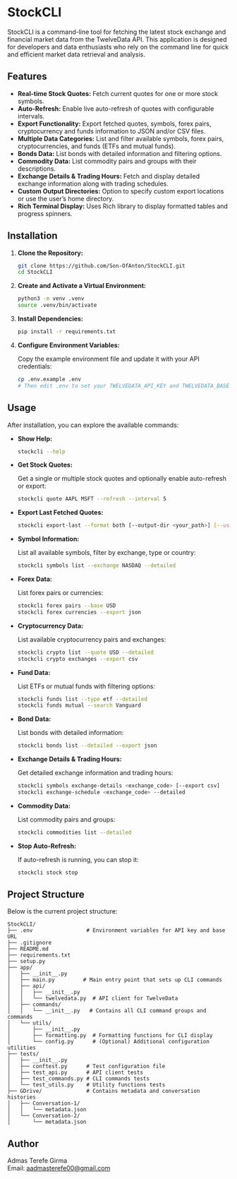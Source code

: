 # StockCLI

StockCLI is a command-line tool for fetching the latest stock exchange and financial market data from the TwelveData API. This application is designed for developers and data enthusiasts who rely on the command line for quick and efficient market data retrieval and analysis.

## Features

- **Real-time Stock Quotes:** Fetch current quotes for one or more stock symbols.
- **Auto-Refresh:** Enable live auto-refresh of quotes with configurable intervals.
- **Export Functionality:** Export fetched quotes, symbols, forex pairs, cryptocurrency and funds information to JSON and/or CSV files.
- **Multiple Data Categories:** List and filter available symbols, forex pairs, cryptocurrencies, and funds (ETFs and mutual funds).
- **Bonds Data:** List bonds with detailed information and filtering options.
- **Commodity Data:** List commodity pairs and groups with their descriptions.
- **Exchange Details & Trading Hours:** Fetch and display detailed exchange information along with trading schedules.
- **Custom Output Directories:** Option to specify custom export locations or use the user’s home directory.
- **Rich Terminal Display:** Uses Rich library to display formatted tables and progress spinners.

## Installation

1. **Clone the Repository:**

   ```bash
   git clone https://github.com/Son-OfAnton/StockCLI.git
   cd StockCLI
   ```

2. **Create and Activate a Virtual Environment:**

   ```bash
   python3 -m venv .venv
   source .venv/bin/activate
   ```

3. **Install Dependencies:**

   ```bash
   pip install -r requirements.txt
   ```

4. **Configure Environment Variables:**

   Copy the example environment file and update it with your API credentials:
   
   ```bash
   cp .env.example .env
   # Then edit .env to set your TWELVEDATA_API_KEY and TWELVEDATA_BASE_URL
   ```

## Usage

After installation, you can explore the available commands:

- **Show Help:**
  
  ```bash
  stockcli --help
  ```

- **Get Stock Quotes:**

  Get a single or multiple stock quotes and optionally enable auto-refresh or export:
  
  ```bash
  stockcli quote AAPL MSFT --refresh --interval 5
  ```

- **Export Last Fetched Quotes:**

  ```bash
  stockcli export-last --format both [--output-dir <your_path>] [--use-home-dir]
  ```

- **Symbol Information:**

  List all available symbols, filter by exchange, type or country:
  
  ```bash
  stockcli symbols list --exchange NASDAQ --detailed
  ```

- **Forex Data:**

  List forex pairs or currencies:
  
  ```bash
  stockcli forex pairs --base USD
  stockcli forex currencies --export json
  ```

- **Cryptocurrency Data:**

  List available cryptocurrency pairs and exchanges:
  
  ```bash
  stockcli crypto list --quote USD --detailed
  stockcli crypto exchanges --export csv
  ```

- **Fund Data:**

  List ETFs or mutual funds with filtering options:
  
  ```bash
  stockcli funds list --type etf --detailed
  stockcli funds mutual --search Vanguard
  ```

- **Bond Data:**

  List bonds with detailed information:
  
  ```bash
  stockcli bonds list --detailed --export json
  ```

- **Exchange Details & Trading Hours:**

  Get detailed exchange information and trading hours:
  
  ```bash
  stockcli symbols exchange-details <exchange_code> [--export csv]
  stockcli exchange-schedule <exchange_code> --detailed
  ```

- **Commodity Data:**

  List commodity pairs and groups:
  
  ```bash
  stockcli commodities list --detailed
  ```

- **Stop Auto-Refresh:**

  If auto-refresh is running, you can stop it:
  
  ```bash
  stockcli stock stop
  ```

## Project Structure

Below is the current project structure:

```
StockCLI/
├── .env                 # Environment variables for API key and base URL
├── .gitignore
├── README.md
├── requirements.txt
├── setup.py
├── app/
│   ├── __init__.py
│   ├── main.py         # Main entry point that sets up CLI commands
│   ├── api/
│   │   ├── __init__.py
│   │   └── twelvedata.py  # API client for TwelveData
│   ├── commands/
│   │   └── __init__.py   # Contains all CLI command groups and commands
│   └── utils/
│       ├── __init__.py
│       ├── formatting.py  # Formatting functions for CLI display
│       └── config.py      # (Optional) Additional configuration utilities
├── tests/
│   ├── __init__.py
│   ├── conftest.py      # Test configuration file
│   ├── test_api.py      # API client tests
│   ├── test_commands.py # CLI commands tests
│   └── test_utils.py    # Utility functions tests
├── GDrive/              # Contains metadata and conversation histories
│   ├── Conversation-1/
│   │   └── metadata.json
│   └── Conversation-2/
│       └── metadata.json
```

## Author

Admas Terefe Girma  
Email: aadmasterefe00@gmail.com